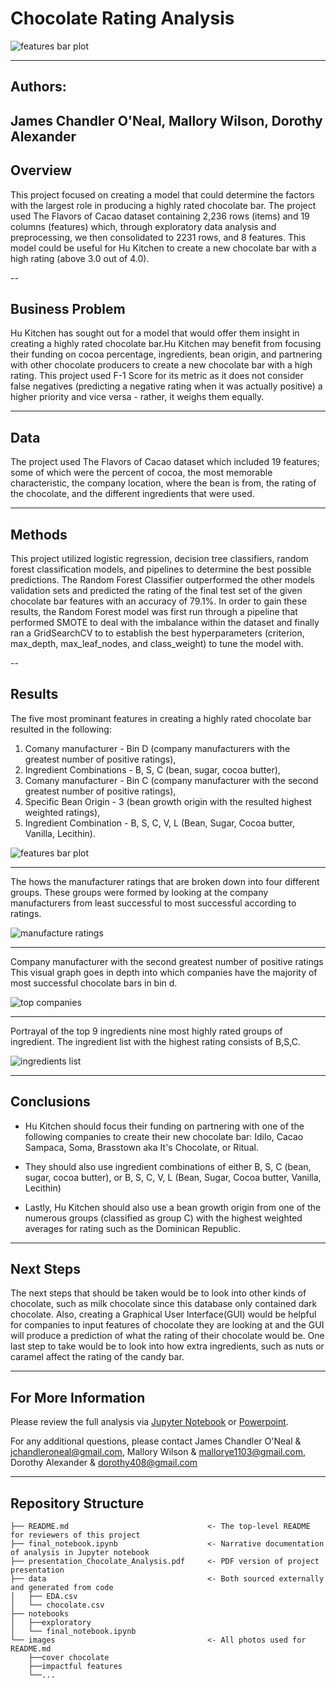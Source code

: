 # Chocolate Rating Analysis

![features bar plot](./images/cover_chocolate.jpg)

---
## Authors:

 James Chandler O'Neal, Mallory Wilson, Dorothy Alexander
---

## Overview

This project focused on creating a model that could determine the factors with the largest role in producing a highly rated chocolate bar. The project used The Flavors of Cacao dataset containing 2,236 rows (items) and 19 columns (features) which, through exploratory data analysis and preprocessing, we then consolidated to 2231 rows, and 8 features. This model could be useful for Hu Kitchen to create a new chocolate bar with a high rating (above 3.0 out of 4.0).  

--

## Business Problem
Hu Kitchen has sought out for a model that would offer them insight in creating a highly rated chocolate bar.Hu Kitchen may benefit from focusing their funding on cocoa percentage, ingredients, bean origin, and partnering with other chocolate producers to create a new chocolate bar with a high rating. This project used F-1 Score for its metric as it does not consider false negatives (predicting a negative rating when it was actually positive) a higher priority and vice versa - rather, it weighs them equally.

---

## Data 

The project used The Flavors of Cacao dataset which included 19 features; some of which were the percent of cocoa, the most memorable characteristic, the company location, where the bean is from, the rating of the chocolate, and the different ingredients that were used.     

---

## Methods

This project utilized logistic regression, decision tree classifiers, random forest classification models, and pipelines to determine the best possible predictions. The Random Forest Classifier outperformed the other models validation sets and predicted the rating of the final test set of the given chocolate bar features with an accuracy of 79.1%. In order to gain these results, the Random Forest model was first run through a pipeline that performed SMOTE to deal with the imbalance within the dataset and finally ran a GridSearchCV to to establish the best hyperparameters (criterion, max_depth, max_leaf_nodes, and class_weight) to tune the model with.

--

## Results


The five most prominant features in creating a highly rated chocolate bar resulted in the following:

1. Comany manufacturer - Bin D (company manufacturers with the greatest number of positive ratings), 
2. Ingredient Combinations - B, S, C (bean, sugar, cocoa butter), 
3. Comany manufacturer - Bin C (company manufacturer with the second greatest number of positive ratings), 
4. Specific Bean Origin - 3 (bean growth origin with the resulted highest weighted ratings), 
5. Ingredient Combination - B, S, C, V, L (Bean, Sugar, Cocoa butter, Vanilla, Lecithin).

![features bar plot](./images/impactful_features.png)

---

The hows the manufacturer ratings that are broken down into four different groups. These groups were formed by looking at the company manufacturers from least successful to most successful according to ratings.

![manufacture ratings](images/manufacture_ratings.png)
 
---

Company manufacturer with the second greatest number of positive ratings
This visual graph goes in depth into which companies have the majority of most successful chocolate bars in bin d. 

![top companies](images/top_5_companies.png)

---


Portrayal of the top 9 ingredients nine most highly rated groups of ingredient. The ingredient list with the highest rating consists of B,S,C. 

![ingredients list](images/ingredients_list.png)

---

## Conclusions

* Hu Kitchen should focus their funding on partnering with one of the following companies to create their new chocolate bar: Idilo, Cacao Sampaca, Soma, Brasstown aka It's Chocolate, or Ritual. 

* They should also use ingredient combinations of either B, S, C (bean, sugar, cocoa butter), or B, S, C, V, L (Bean, Sugar, Cocoa butter, Vanilla, Lecithin) 

* Lastly, Hu Kitchen should also use a bean growth origin from one of the numerous groups (classified as group C) with the highest weighted averages for rating such as the Dominican Republic. 

---

## Next Steps
The next steps that should be taken would be to look into other kinds of chocolate, such as milk chocolate since this database only contained dark chocolate. Also, creating a Graphical User Interface(GUI) would be helpful for companies to input features of chocolate they are looking at and the GUI will produce a prediction of what the rating of their chocolate would be. One last step to take would be to look into how extra ingredients, such as nuts or caramel affect the rating of the candy bar. 

---

## For More Information
Please review the full analysis via [Jupyter Notebook](./notebooks/final_notebook.ipynb) or [Powerpoint](./Chocolate_Rating_Analysis.pdf).

For any additional questions, please contact James Chandler O'Neal & jchandleroneal@gmail.com, Mallory Wilson & mallorye1103@gmail.com, Dorothy Alexander & dorothy408@gmail.com 

---

## Repository Structure
```
├── README.md                               <- The top-level README for reviewers of this project
├── final_notebook.ipynb                    <- Narrative documentation of analysis in Jupyter notebook
├── presentation_Chocolate_Analysis.pdf     <- PDF version of project presentation
├── data                                    <- Both sourced externally and generated from code
│   ├── EDA.csv
│   └── chocolate.csv
├── notebooks 
│   ├──exploratory
│   └── final_notebook.ipynb
└── images                                  <- All photos used for README.md
    ├──cover chocolate 
    ├──impactful features
    └──...
